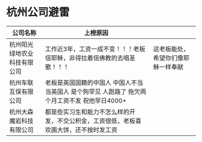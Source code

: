 # 杭州公司避雷

| 公司名称                     | 上榜原因                                                     |                                    |
| ---------------------------- | ------------------------------------------------------------ | ---------------------------------- |
| 杭州阳光绿地农业科技有限公司 | 工作近3年，工资一成不变！！！老板信耶稣，非得拉着信佛教的去唱圣歌！！！ | 这老板能处，希望你们像耶稣一样奉献 |
| 杭州车联互保有限公司         | 老板是英国国籍的中国人 中国人不当当英国人  是个狗罕见 人跑路了 拖欠两个月工资不发 祝他早日4000+ |                                    |
| 杭州大森魔岩科技有限公司     | 都是些实习生和能力不怎么样的开发，不交公积金，工资很低，老板喜欢画大饼，还不按时发工资 |                                    |
